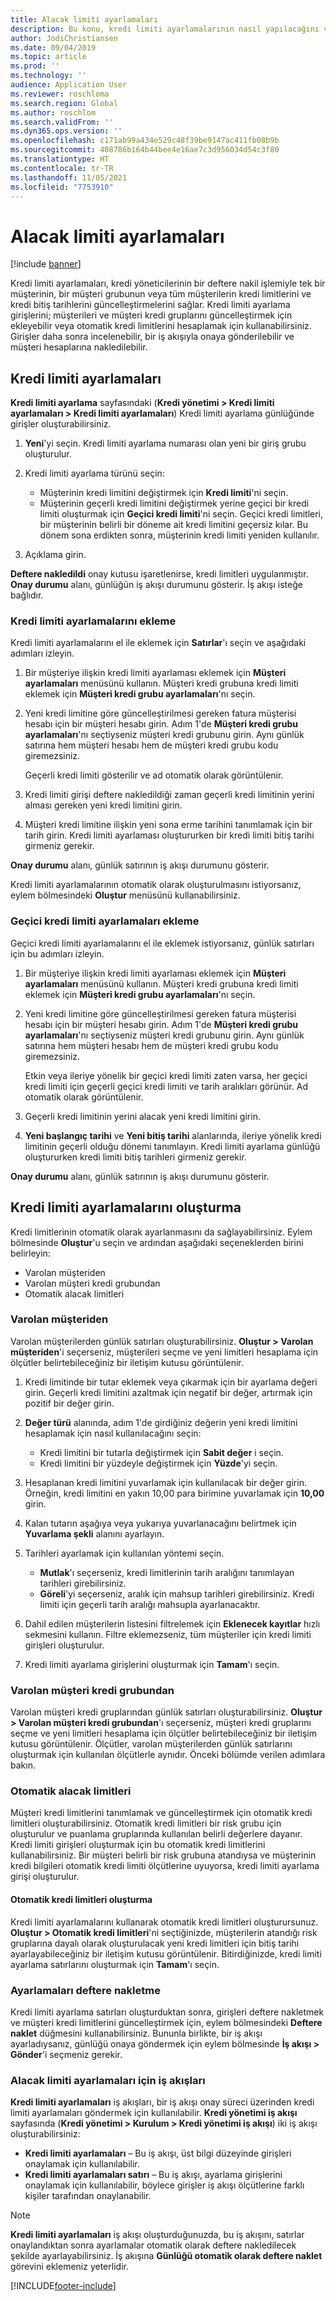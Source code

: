 ```yaml
---
title: Alacak limiti ayarlamaları
description: Bu konu, kredi limiti ayarlamalarının nasıl yapılacağını ve ekleneceğini açıklamaktadır.
author: JodiChristiansen
ms.date: 09/04/2019
ms.topic: article
ms.prod: ''
ms.technology: ''
audience: Application User
ms.reviewer: roschloma
ms.search.region: Global
ms.author: roschlom
ms.search.validFrom: ''
ms.dyn365.ops.version: ''
ms.openlocfilehash: c171ab99a434e529c48f39be9147ac411fb08b9b
ms.sourcegitcommit: 408786b164b44bee4e16ae7c3d956034d54c3f80
ms.translationtype: HT
ms.contentlocale: tr-TR
ms.lasthandoff: 11/05/2021
ms.locfileid: "7753910"
---
```

# <a name="credit-limit-adjustments"></a>Alacak limiti ayarlamaları 

[!include [banner](../includes/banner.md)]

Kredi limiti ayarlamaları, kredi yöneticilerinin bir deftere nakil işlemiyle tek bir müşterinin, bir müşteri grubunun veya tüm müşterilerin kredi limitlerini ve kredi bitiş tarihlerini güncelleştirmelerini sağlar. Kredi limiti ayarlama girişlerini; müşterileri ve müşteri kredi gruplarını güncelleştirmek için ekleyebilir veya otomatik kredi limitlerini hesaplamak için kullanabilirsiniz. Girişler daha sonra incelenebilir, bir iş akışıyla onaya gönderilebilir ve müşteri hesaplarına nakledilebilir.

## <a name="set-up-credit-limit-adjustments"></a>Kredi limiti ayarlamaları

**Kredi limiti ayarlama** sayfasındaki (**Kredi yönetimi \> Kredi limiti ayarlamaları \> Kredi limiti ayarlamaları**) Kredi limiti ayarlama günlüğünde girişler oluşturabilirsiniz.

1. **Yeni**'yi seçin. Kredi limiti ayarlama numarası olan yeni bir giriş grubu oluşturulur.
2. Kredi limiti ayarlama türünü seçin:

    - Müşterinin kredi limitini değiştirmek için **Kredi limiti**'ni seçin.
    - Müşterinin geçerli kredi limitini değiştirmek yerine geçici bir kredi limiti oluşturmak için **Geçici kredi limiti**'ni seçin. Geçici kredi limitleri, bir müşterinin belirli bir döneme ait kredi limitini geçersiz kılar. Bu dönem sona erdikten sonra, müşterinin kredi limiti yeniden kullanılır.
3. Açıklama girin. 

**Deftere nakledildi** onay kutusu işaretlenirse, kredi limitleri uygulanmıştır. **Onay durumu** alanı, günlüğün iş akışı durumunu gösterir. İş akışı isteğe bağlıdır.

### <a name="add-credit-limit-adjustments"></a>Kredi limiti ayarlamalarını ekleme

Kredi limiti ayarlamalarını el ile eklemek için **Satırlar**'ı seçin ve aşağıdaki adımları izleyin.

1. Bir müşteriye ilişkin kredi limiti ayarlaması eklemek için **Müşteri ayarlamaları** menüsünü kullanın. Müşteri kredi grubuna kredi limiti eklemek için **Müşteri kredi grubu ayarlamaları**'nı seçin.
2. Yeni kredi limitine göre güncelleştirilmesi gereken fatura müşterisi hesabı için bir müşteri hesabı girin. Adım 1'de **Müşteri kredi grubu ayarlamaları**'nı seçtiyseniz müşteri kredi grubunu girin. Aynı günlük satırına hem müşteri hesabı hem de müşteri kredi grubu kodu giremezsiniz.

    Geçerli kredi limiti gösterilir ve ad otomatik olarak görüntülenir.

3. Kredi limiti girişi deftere nakledildiği zaman geçerli kredi limitinin yerini alması gereken yeni kredi limitini girin.
4. Müşteri kredi limitine ilişkin yeni sona erme tarihini tanımlamak için bir tarih girin. Kredi limiti ayarlaması oluştururken bir kredi limiti bitiş tarihi girmeniz gerekir.

**Onay durumu** alanı, günlük satırının iş akışı durumunu gösterir.

Kredi limiti ayarlamalarının otomatik olarak oluşturulmasını istiyorsanız, eylem bölmesindeki **Oluştur** menüsünü kullanabilirsiniz.
 
### <a name="add-temporary-credit-limit-adjustments"></a>Geçici kredi limiti ayarlamaları ekleme

Geçici kredi limiti ayarlamalarını el ile eklemek istiyorsanız, günlük satırları için bu adımları izleyin.

1. Bir müşteriye ilişkin kredi limiti ayarlaması eklemek için **Müşteri ayarlamaları** menüsünü kullanın. Müşteri kredi grubuna kredi limiti eklemek için **Müşteri kredi grubu ayarlamaları**'nı seçin.
2. Yeni kredi limitine göre güncelleştirilmesi gereken fatura müşterisi hesabı için bir müşteri hesabı girin. Adım 1'de **Müşteri kredi grubu ayarlamaları**'nı seçtiyseniz müşteri kredi grubunu girin. Aynı günlük satırına hem müşteri hesabı hem de müşteri kredi grubu kodu giremezsiniz.

    Etkin veya ileriye yönelik bir geçici kredi limiti zaten varsa, her geçici kredi limiti için geçerli geçici kredi limiti ve tarih aralıkları görünür. Ad otomatik olarak görüntülenir.

3. Geçerli kredi limitinin yerini alacak yeni kredi limitini girin.
4. **Yeni başlangıç tarihi** ve **Yeni bitiş tarihi** alanlarında, ileriye yönelik kredi limitinin geçerli olduğu dönemi tanımlayın. Kredi limiti ayarlama günlüğü oluştururken kredi limiti bitiş tarihleri girmeniz gerekir.

**Onay durumu** alanı, günlük satırının iş akışı durumunu gösterir.

## <a name="generate-credit-limit-adjustments"></a>Kredi limiti ayarlamalarını oluşturma

Kredi limitlerinin otomatik olarak ayarlanmasını da sağlayabilirsiniz. Eylem bölmesinde **Oluştur**'u seçin ve ardından aşağıdaki seçeneklerden birini belirleyin:

- Varolan müşteriden
- Varolan müşteri kredi grubundan
- Otomatik alacak limitleri

### <a name="from-existing-customer"></a>Varolan müşteriden

Varolan müşterilerden günlük satırları oluşturabilirsiniz. **Oluştur \> Varolan müşteriden**'i seçerseniz, müşterileri seçme ve yeni limitleri hesaplama için ölçütler belirtebileceğiniz bir iletişim kutusu görüntülenir.

1. Kredi limitinde bir tutar eklemek veya çıkarmak için bir ayarlama değeri girin. Geçerli kredi limitini azaltmak için negatif bir değer, artırmak için pozitif bir değer girin.
2. **Değer türü** alanında, adım 1'de girdiğiniz değerin yeni kredi limitini hesaplamak için nasıl kullanılacağını seçin:

    - Kredi limitini bir tutarla değiştirmek için **Sabit değer** i seçin.
    - Kredi limitini bir yüzdeyle değiştirmek için **Yüzde**'yi seçin.

3. Hesaplanan kredi limitini yuvarlamak için kullanılacak bir değer girin. Örneğin, kredi limitini en yakın 10,00 para birimine yuvarlamak için **10,00** girin.
4. Kalan tutarın aşağıya veya yukarıya yuvarlanacağını belirtmek için **Yuvarlama şekli** alanını ayarlayın.
5. Tarihleri ayarlamak için kullanılan yöntemi seçin.

    - **Mutlak**'ı seçerseniz, kredi limitlerinin tarih aralığını tanımlayan tarihleri girebilirsiniz.
    - **Göreli**'yi seçerseniz, aralık için mahsup tarihleri girebilirsiniz. Kredi limiti için geçerli tarih aralığı mahsupla ayarlanacaktır.

6. Dahil edilen müşterilerin listesini filtrelemek için **Eklenecek kayıtlar** hızlı sekmesini kullanın. Filtre eklemezseniz, tüm müşteriler için kredi limiti girişleri oluşturulur.
7. Kredi limiti ayarlama girişlerini oluşturmak için **Tamam**'ı seçin.

### <a name="from-existing-customer-credit-group"></a>Varolan müşteri kredi grubundan

Varolan müşteri kredi gruplarından günlük satırları oluşturabilirsiniz. **Oluştur \> Varolan müşteri kredi grubundan**'ı seçerseniz, müşteri kredi gruplarını seçme ve yeni limitleri hesaplama için ölçütler belirtebileceğiniz bir iletişim kutusu görüntülenir. Ölçütler, varolan müşterilerden günlük satırlarını oluşturmak için kullanılan ölçütlerle aynıdır. Önceki bölümde verilen adımlara bakın.

### <a name="automatic-credit-limits"></a>Otomatik alacak limitleri

Müşteri kredi limitlerini tanımlamak ve güncelleştirmek için otomatik kredi limitleri oluşturabilirsiniz. Otomatik kredi limitleri bir risk grubu için oluşturulur ve puanlama gruplarında kullanılan belirli değerlere dayanır. Kredi limiti girişleri oluşturmak için bu otomatik kredi limitlerini kullanabilirsiniz. Bir müşteri belirli bir risk grubuna atandıysa ve müşterinin kredi bilgileri otomatik kredi limiti ölçütlerine uyuyorsa, kredi limiti ayarlama girişi oluşturulur.

#### <a name="create-automatic-credit-limits"></a>Otomatik kredi limitleri oluşturma

Kredi limiti ayarlamalarını kullanarak otomatik kredi limitleri oluşturursunuz. **Oluştur \> Otomatik kredi limitleri**'ni seçtiğinizde, müşterilerin atandığı risk gruplarına dayalı olarak oluşturulacak yeni kredi limitleri için bitiş tarihi ayarlayabileceğiniz bir iletişim kutusu görüntülenir. Bitirdiğinizde, kredi limiti ayarlama satırlarını oluşturmak için **Tamam**'ı seçin.

### <a name="post-adjustments"></a>Ayarlamaları deftere nakletme

Kredi limiti ayarlama satırları oluşturduktan sonra, girişleri deftere nakletmek ve müşteri kredi limitlerini güncelleştirmek için, eylem bölmesindeki **Deftere naklet** düğmesini kullanabilirsiniz. Bununla birlikte, bir iş akışı ayarladıysanız, günlüğü onaya göndermek için eylem bölmesinde **İş akışı \> Gönder**'i seçmeniz gerekir.

### <a name="credit-limit-adjustments-workflows"></a>Alacak limiti ayarlamaları için iş akışları

**Kredi limiti ayarlamaları** iş akışları, bir iş akışı onay süreci üzerinden kredi limiti ayarlamaları göndermek için kullanılabilir. **Kredi yönetimi iş akışı** sayfasında (**Kredi yönetimi \> Kurulum \> Kredi yönetimi iş akışı**) iki iş akışı oluşturabilirsiniz:

- **Kredi limiti ayarlamaları** – Bu iş akışı, üst bilgi düzeyinde girişleri onaylamak için kullanılabilir.
- **Kredi limiti ayarlamaları satırı** – Bu iş akışı, ayarlama girişlerini onaylamak için kullanılabilir, böylece girişler iş akışı ölçütlerine farklı kişiler tarafından onaylanabilir.

> [!NOTE]
> **Kredi limiti ayarlamaları** iş akışı oluşturduğunuzda, bu iş akışını, satırlar onaylandıktan sonra ayarlamalar otomatik olarak deftere nakledilecek şekilde ayarlayabilirsiniz. İş akışına **Günlüğü otomatik olarak deftere naklet** görevini eklemeniz yeterlidir.


[!INCLUDE[footer-include](../../includes/footer-banner.md)]
